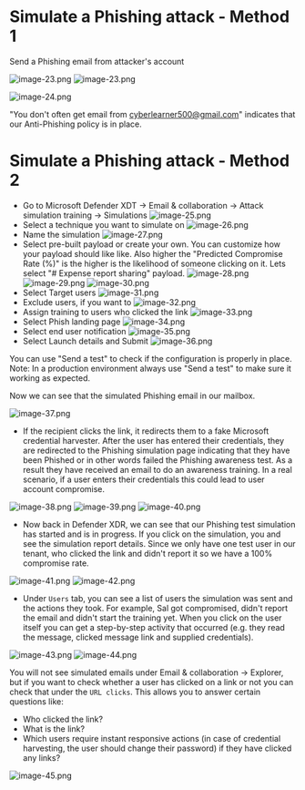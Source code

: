 # Simulate a Phishing attack - Method 1
Send a Phishing email from attacker's account

![image-23.png](images\image-23.png)
![image-23.png](images/image-23.png)

![image-24.png](images\image-24.png)

"You don't often get email from cyberlearner500@gmail.com" indicates that our Anti-Phishing policy is in place.


# Simulate a Phishing attack - Method 2

- Go to Microsoft Defender XDT ->  Email & collaboration -> Attack simulation training -> Simulations
![image-25.png](images\image-25.png)
- Select a technique you want to simulate on 
![image-26.png](images\image-26.png)
- Name the simulation
![image-27.png](images\image-27.png)
- Select pre-built payload or create your own. You can customize how your payload should like like. Also  higher the "Predicted Compromise Rate (%)" is the higher is the likelihood of someone clicking on it. Lets select "# Expense report sharing" payload.
![image-28.png](images\image-28.png)
![image-29.png](images\image-29.png)
![image-30.png](images\image-30.png)
- Select Target users
![image-31.png](images\image-31.png)
- Exclude users, if you want to
![image-32.png](images\image-32.png)
- Assign training to users who clicked the link
![image-33.png](images\image-33.png)
- Select Phish landing page
![image-34.png](images\image-34.png)
- Select end user notification
![image-35.png](images\image-35.png)
- Select Launch details and  Submit
![image-36.png](images\image-36.png)

You can use "Send a test" to check if the configuration is properly in place.
Note: In a production environment always use "Send a test" to make sure it working as expected. 

Now we can see that the simulated Phishing email in our mailbox. 

![image-37.png](images\image-37.png)

- If the recipient clicks the link, it redirects them to a fake Microsoft credential harvester. After the user has entered their credentials, they are redirected to the Phishing simulation page indicating that they have been Phished or in other words failed the Phishing awareness test. As a result they have received an email to do an awareness training. In a real scenario, if a user enters their credentials this could lead to user account compromise. 

![image-38.png](images\image-38.png)
![image-39.png](images\image-39.png)
![image-40.png](images\image-40.png)

- Now back in Defender XDR, we can see that our Phishing test simulation has started and is in progress. If you click on the simulation, you and see the simulation report details. Since we only have one test user in our tenant, who clicked the link and didn't report it so we have a 100% compromise rate.

![image-41.png](images\image-41.png)
![image-42.png](images\image-42.png)

- Under `Users` tab, you can see a list of users the simulation was sent  and the actions they took. For example, Sal got compromised, didn't report the email and didn't start the training yet. When you click on the user itself you can get a step-by-step activity that occurred (e.g. they read the message, clicked message link and supplied credentials).

![image-43.png](images\image-43.png)
![image-44.png](images\image-44.png)

You will not see simulated emails under Email & collaboration -> Explorer, but if you want to check whether a user has clicked on a link or not you can check that under the `URL clicks`. This allows you to answer certain questions like:
- Who clicked the link?
- What is the link?
- Which users require instant responsive actions (in case of credential harvesting, the user should change their password) if they have clicked any links?

![image-45.png](images\image-45.png)